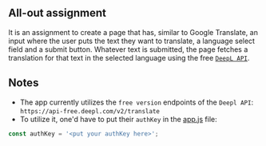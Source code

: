 ## All-out assignment

It is an assignment to create a page that has, similar to Google Translate, an input where the user puts the text they want to translate, a language select field and
a submit button. Whatever text is submitted, the page fetches a translation for that text in the selected language using the free [`DeepL API`](https://www.deepl.com/docs-api/translating-text/request/).

## Notes

- The app currently utilizes the `free version` endpoints of the `Deepl API`: `https://api-free.deepl.com/v2/translate`
- To utilize it, one'd have to put their `authKey` in the [app.js](src/app.js) file:

```javascript
const authKey = '<put your authKey here>';
```
